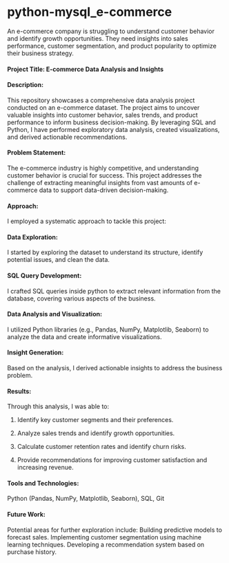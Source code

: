 # python-mysql_e-commerce
An e-commerce company is struggling to understand customer behavior and identify growth opportunities. They need insights into sales performance, customer segmentation, and product popularity to optimize their business strategy.

#### Project Title: E-commerce Data Analysis and Insights
#### Description:
This repository showcases a comprehensive data analysis project conducted on an e-commerce dataset. The project aims to uncover valuable insights into customer behavior, sales trends, and product performance to inform business decision-making. By leveraging SQL and Python, I have performed exploratory data analysis, created visualizations, and derived actionable recommendations.

#### Problem Statement:
The e-commerce industry is highly competitive, and understanding customer behavior is crucial for success. This project addresses the challenge of extracting meaningful insights from vast amounts of e-commerce data to support data-driven decision-making.

#### Approach:
I employed a systematic approach to tackle this project:

#### Data Exploration: 
I started by exploring the dataset to understand its structure, identify potential issues, and clean the data.
#### SQL Query Development: 
I crafted SQL queries inside python to extract relevant information from the database, covering various aspects of the business.
#### Data Analysis and Visualization:
I utilized Python libraries (e.g., Pandas, NumPy, Matplotlib, Seaborn) to analyze the data and create informative visualizations.
#### Insight Generation: 
Based on the analysis, I derived actionable insights to address the business problem.
#### Results:
Through this analysis, I was able to:

1. Identify key customer segments and their preferences.

2. Analyze sales trends and identify growth opportunities.

3. Calculate customer retention rates and identify churn risks.

4. Provide recommendations for improving customer satisfaction and increasing revenue.

#### Tools and Technologies:

Python (Pandas, NumPy, Matplotlib, Seaborn),
SQL,
Git
#### Future Work:

Potential areas for further exploration include:
Building predictive models to forecast sales.
Implementing customer segmentation using machine learning techniques.
Developing a recommendation system based on purchase history.
